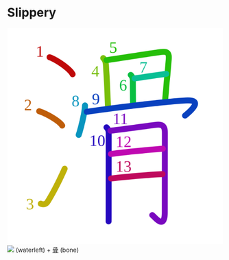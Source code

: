 # Slippery
![滑](../kanji-colorize/6ed1.svg)
![](http://www.kanjidamage.com/assets/radsmall/water-4770d222295684a6fc1b8e8cec486da119e1bcc2eac91d06622b4671e0098359.jpg) (waterleft) + [骨](骨.md) (bone) 